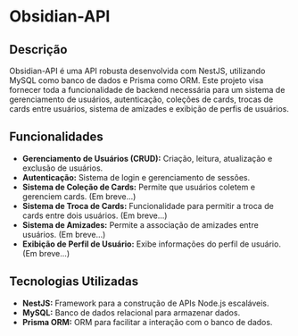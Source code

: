 # Obsidian-API

## Descrição

Obsidian-API é uma API robusta desenvolvida com NestJS, utilizando MySQL como banco de dados e Prisma como ORM. Este projeto visa fornecer toda a funcionalidade de backend necessária para um sistema de gerenciamento de usuários, autenticação, coleções de cards, trocas de cards entre usuários, sistema de amizades e exibição de perfis de usuários.

## Funcionalidades

- **Gerenciamento de Usuários (CRUD):** Criação, leitura, atualização e exclusão de usuários.
- **Autenticação:** Sistema de login e gerenciamento de sessões.
- **Sistema de Coleção de Cards:** Permite que usuários coletem e gerenciem cards. (Em breve...)
- **Sistema de Troca de Cards:** Funcionalidade para permitir a troca de cards entre dois usuários. (Em breve...)
- **Sistema de Amizades:** Permite a associação de amizades entre usuários. (Em breve...)
- **Exibição de Perfil de Usuário:** Exibe informações do perfil de usuário. (Em breve...)

## Tecnologias Utilizadas

- **NestJS:** Framework para a construção de APIs Node.js escaláveis.
- **MySQL:** Banco de dados relacional para armazenar dados.
- **Prisma ORM:** ORM para facilitar a interação com o banco de dados.

<!-- ## Instalação

Para começar a usar o Obsidian-API, siga os passos abaixo:

1. Clone o repositório:
   ```bash
   git clone https://github.com/seu-usuario/obsidian-api.git
   ``` -->
